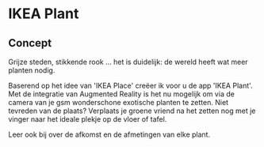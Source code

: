 # IKEA Plant
## Concept

Grijze steden, stikkende rook ... het is duidelijk: de wereld heeft wat meer planten nodig.

Baserend op het idee van 'IKEA Place' creëer ik voor u de app 'IKEA Plant'. Met de integratie van Augmented Reality is het nu mogelijk om via de camera van je gsm wonderschone exotische planten te zetten. Niet tevreden van de plaats? Verplaats je groene vriend na het zetten nog met je vinger naar het ideale plekje op de vloer of tafel.

Leer ook bij over de afkomst en de afmetingen van elke plant. 
